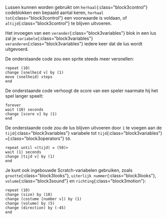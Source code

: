 Lussen kunnen worden gebruikt om `herhaal`{:class="block3control"} codeblokken een bepaald aantal keren, `herhaal tot`{:class="block3control"} een voorwaarde is voldaan, of `altijd`{:class="block3control"} te blijven uitvoeren.

Het invoegen van een `verander`{:class="block3variables"} blok in een lus zal je `variabele`{:class="block3variables"} `veranderen`{:class="block3variables"} iedere keer dat de lus wordt uitgevoerd.

De onderstaande code zou een sprite steeds meer versnellen:

```blocks3
repeat (10)
change [snelheid v] by (1)
move (snelheid) steps
end
```

De onderstaande code verhoogt de score van een speler naarmate hij het spel langer speelt:

```blocks3
forever
wait (10) seconds
change [score v] by (1)
end
```

De onderstaande code zou de lus blijven uitvoeren door `1` te voegen aan de `tijd`{:class="block3variables"} variabele tot `tijd`{:class="block3variables"} `=`{:class="block3operators"} `50`.

```blocks3
repeat until <(tijd) = (50)>
wait (1) seconds
change [tijd v] by (1)
end
```

Je kunt ook ingebouwde Scratch-variabelen gebruiken, zoals `grootte`{:class="block3looks"}, `uiterlijk nummer`{:class="block3looks"}, `volume`{:class="block3sound"} en `richting`{:class="block3motion"}:

```blocks3
repeat (10)
change (size) by (10)
change (costume [number v]) by (1)
change (volume) by (5)
change (direction) by (-45)
end
```  


